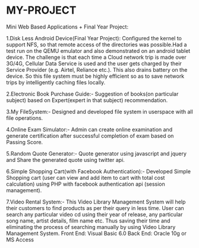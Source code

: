 # MY-PROJECT
Mini Web Based Applications + Final Year Project:

1.Disk Less Android Device(Final Year Project):
Configured the kernel to support NFS, so that remote access of the directories was possible.Had a test run on the QEMU emulator and also demonstrated on an android tablet device.
The challenge is that each time a Cloud network trip is made over 3G/4G, Cellular Data Service is used and the user gets charged by their Service Provider (e.g. Airtel, Reliance etc.). This also drains battery on the device. So this file system must be highly efficient so as to save network trips by intelligently caching files locally.

2.Electronic Book Purchase Guide:-
Suggestion of books(on particular subject) based on Expert(expert in that subject) recommendation.

3.My FileSystem:-
Designed and developed file system in userspace with all file operations.

4.Online Exam Simulator:-
Admin can create online examination and generate certification after successful completion of exam based on Passing Score.   

5.Random Quote Generator:- 
Quote generator using javascript and jquery and Share the generated quote using twitter api.

6.Simple Shopping Cart(with Facebook Authentication):-
Developed Simple Shopping cart (user can view and add item to cart with total cost calculation) using PHP with facebook authentication api (session management).

7.Video Rental System:-
This Video Library Management System will help their customers to find products as per their query in less time. User can search any particular video cd using their year of release, any particular song name, artist details, film name etc. Thus saving their time and eliminating the process of searching manually by using Video Library Management System.
Front End: Visual Basic 6.0
Back End: Oracle 10g or MS Access




